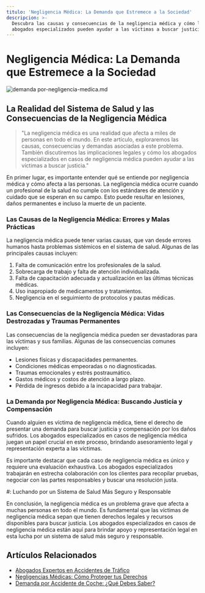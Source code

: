 ```yaml
---
titulo: 'Negligencia Médica: La Demanda que Estremece a la Sociedad'
descripcion: >-
  Descubra las causas y consecuencias de la negligencia médica y cómo los
  abogados especializados pueden ayudar a las víctimas a buscar justicia.
---
```


# Negligencia Médica: La Demanda que Estremece a la Sociedad

 ![demanda por-negligencia-medica.md](./img/demanda-por-negligencia-medica-1.webp)

## La Realidad del Sistema de Salud y las Consecuencias de la Negligencia Médica

> "La negligencia médica es una realidad que afecta a miles de personas en todo el mundo. En este artículo, exploraremos las causas, consecuencias y demandas asociadas a este problema. También discutiremos las implicaciones legales y cómo los abogados especializados en casos de negligencia médica pueden ayudar a las víctimas a buscar justicia."

En primer lugar, es importante entender qué se entiende por negligencia médica y cómo afecta a las personas. La negligencia médica ocurre cuando un profesional de la salud no cumple con los estándares de atención y cuidado que se esperan en su campo. Esto puede resultar en lesiones, daños permanentes e incluso la muerte de un paciente.

### Las Causas de la Negligencia Médica: Errores y Malas Prácticas

La negligencia médica puede tener varias causas, que van desde errores humanos hasta problemas sistémicos en el sistema de salud. Algunas de las principales causas incluyen:

1. Falta de comunicación entre los profesionales de la salud.
2. Sobrecarga de trabajo y falta de atención individualizada.
3. Falta de capacitación adecuada y actualización en las últimas técnicas médicas.
4. Uso inapropiado de medicamentos y tratamientos.
5. Negligencia en el seguimiento de protocolos y pautas médicas.

### Las Consecuencias de la Negligencia Médica: Vidas Destrozadas y Traumas Permanentes

Las consecuencias de la negligencia médica pueden ser devastadoras para las víctimas y sus familias. Algunas de las consecuencias comunes incluyen:

- Lesiones físicas y discapacidades permanentes.
- Condiciones médicas empeoradas o no diagnosticadas.
- Traumas emocionales y estrés postraumático.
- Gastos médicos y costos de atención a largo plazo.
- Pérdida de ingresos debido a la incapacidad para trabajar.

### La Demanda por Negligencia Médica: Buscando Justicia y Compensación

Cuando alguien es víctima de negligencia médica, tiene el derecho de presentar una demanda para buscar justicia y compensación por los daños sufridos. Los abogados especializados en casos de negligencia médica juegan un papel crucial en este proceso, brindando asesoramiento legal y representación experta a las víctimas.

Es importante destacar que cada caso de negligencia médica es único y requiere una evaluación exhaustiva. Los abogados especializados trabajarán en estrecha colaboración con los clientes para recopilar pruebas, negociar con las partes responsables y buscar una resolución justa.

#: Luchando por un Sistema de Salud Más Seguro y Responsable

En conclusión, la negligencia médica es un problema grave que afecta a muchas personas en todo el mundo. Es fundamental que las víctimas de negligencia médica sepan que tienen derechos legales y recursos disponibles para buscar justicia. Los abogados especializados en casos de negligencia médica están aquí para brindar apoyo y representación legal en esta lucha por un sistema de salud más seguro y responsable.

## Artículos Relacionados

- [Abogados Expertos en Accidentes de Tráfico](abogados-especialistas-en-accidentes-de-trafico)
- [Negligencias Médicas: Cómo Proteger tus Derechos](abogados-negligencias-medicas)
- [Demanda por Accidente de Coche: ¿Qué Debes Saber?](abogados-accidente-coche)
